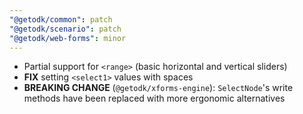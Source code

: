 ```yaml
---
"@getodk/common": patch
"@getodk/scenario": patch
"@getodk/web-forms": minor
---
```


- Partial support for `<range>` (basic horizontal and vertical sliders)
- **FIX** setting `<select1>` values with spaces
- **BREAKING CHANGE**  (`@getodk/xforms-engine`): `SelectNode`'s write methods have been replaced with more ergonomic alternatives
